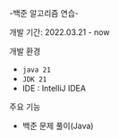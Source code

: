 -백준 알고리즘 연습-

개발 기간: 2022.03.21 - now

개발 환경
- ```java 21```
- ```JDK 21```
- IDE : IntelliJ IDEA

주요 기능
- 백준 문제 풀이(Java)